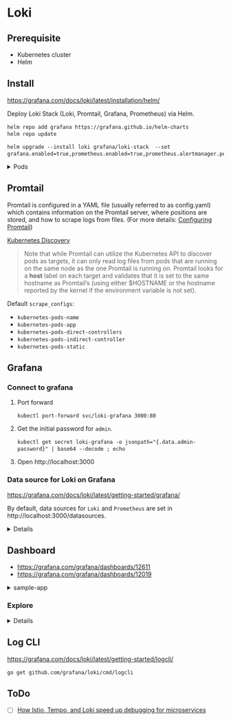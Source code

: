 # Loki

## Prerequisite

- Kubernetes cluster
- Helm

## Install

https://grafana.com/docs/loki/latest/installation/helm/

Deploy Loki Stack (Loki, Promtail, Grafana, Prometheus) via Helm.

```
helm repo add grafana https://grafana.github.io/helm-charts
helm repo update
```

```
helm upgrade --install loki grafana/loki-stack  --set grafana.enabled=true,prometheus.enabled=true,prometheus.alertmanager.persistentVolume.enabled=false,prometheus.server.persistentVolume.enabled=false
```

<details><summary>Pods</summary>

```
kubectl get po
NAME                                           READY   STATUS    RESTARTS   AGE
loki-0                                         1/1     Running   0          98s
loki-grafana-7666b484b5-s6dkk                  1/1     Running   0          2m19s
loki-kube-state-metrics-7f9f667d7d-9wqgr       1/1     Running   0          2m19s
loki-prometheus-alertmanager-9bb4c6f8f-gc6jb   2/2     Running   0          2m19s
loki-prometheus-node-exporter-ngq8l            1/1     Running   0          2m19s
loki-prometheus-pushgateway-664fd45795-cffhg   1/1     Running   0          2m19s
loki-prometheus-server-5d6f9d5c6c-sn699        2/2     Running   0          2m19s
loki-promtail-bztwq                            1/1     Running   0          2m19s
```

</details>

## Promtail

Promtail is configured in a YAML file (usually referred to as config.yaml) which contains information on the Promtail server, where positions are stored, and how to scrape logs from files. (For more details: [Configuring Promtail](https://grafana.com/docs/loki/latest/clients/promtail/configuration/))


[Kubernetes Discovery](https://grafana.com/docs/loki/latest/clients/promtail/scraping/#kubernetes-discovery)

> Note that while Promtail can utilize the Kubernetes API to discover pods as targets, it can only read log files from pods that are running on the same node as the one Promtail is running on. Promtail looks for a __host__ label on each target and validates that it is set to the same hostname as Promtail’s (using either $HOSTNAME or the hostname reported by the kernel if the environment variable is not set).

Default `scrape_configs`:
- `kubernetes-pods-name`
- `kubernetes-pods-app`
- `kubernetes-pods-direct-controllers`
- `kubernetes-pods-indirect-controller`
- `kubernetes-pods-static`

## Grafana

### Connect to grafana

1. Port forward

    ```
    kubectl port-forward svc/loki-grafana 3000:80
    ```
1. Get the initial password for `admin`.

    ```
    kubectl get secret loki-grafana -o jsonpath="{.data.admin-password}" | base64 --decode ; echo
    ```
1. Open http://localhost:3000

### Data source for Loki on Grafana

https://grafana.com/docs/loki/latest/getting-started/grafana/

By default, data sources for `Loki` and `Prometheus` are set in http://localhost:3000/datasources.

<details>

![](docs/grafana-data-sources.png)

</details>

## Dashboard
- https://grafana.com/grafana/dashboards/12611
- https://grafana.com/grafana/dashboards/12019

<details><summary>sample-app</summary>

1. Applied sample app in [Deploy Simple Application in Kubernetes](https://github.com/nakamasato/kubernetes-basics/tree/v2.0-rc/06-run-simple-application-in-kubernetes)
1. Check on `Loki Dashboard quick search`

    ![](docs/grafana-loki-dashboard-quick-search-for-sample-app.png)

    You can see `sample-app`'s logs in the dashboard, but you cannot see the logs if you choose the pod. (I don't know why.)

1. Check on `Logging Dashboard via Loki`

    ![](docs/grafana-logging-dashboard-via-loki-for-sample-app.png)

    - You cannot see `sample-app`'s log and Pod list.
    - Panel plugin is required to display piecharts.

</details>


### Explore

<details>

![](docs/grafana-explore.png)
![](docs/grafana-loki.png)
![](docs/grafana-prometheus.png)

</details>

## Log CLI

https://grafana.com/docs/loki/latest/getting-started/logcli/

```
go get github.com/grafana/loki/cmd/logcli
```

## ToDo

- [ ] [How Istio, Tempo, and Loki speed up debugging for microservices](https://grafana.com/blog/2021/08/31/how-istio-tempo-and-loki-speed-up-debugging-for-microservices/?utm_source=grafana_news&utm_medium=rss)
